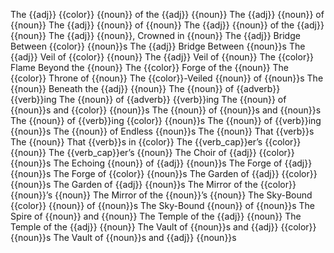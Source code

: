 The {{adj}} {{color}} {{noun}} of the {{adj}} {{noun}}
The {{adj}} {{noun}} of {{noun}}
The {{adj}} {{noun}} of {{noun}}
The {{adj}} {{noun}} of the {{adj}} {{noun}}
The {{adj}} {{noun}}, Crowned in {{noun}}
The {{adj}} Bridge Between {{color}} {{noun}}s
The {{adj}} Bridge Between {{noun}}s
The {{adj}} Veil of {{color}} {{noun}}
The {{adj}} Veil of {{noun}}
The {{color}} Flame Beyond the {{noun}}
The {{color}} Forge of the {{noun}}
The {{color}} Throne of {{noun}}
The {{color}}-Veiled {{noun}} of {{noun}}s
The {{noun}} Beneath the {{adj}} {{noun}}
The {{noun}} of {{adverb}} {{verb}}ing
The {{noun}} of {{adverb}} {{verb}}ing
The {{noun}} of {{noun}}s and {{color}} {{noun}}s
The {{noun}} of {{noun}}s and {{noun}}s
The {{noun}} of {{verb}}ing {{color}} {{noun}}s
The {{noun}} of {{verb}}ing {{noun}}s
The {{noun}} of Endless {{noun}}s
The {{noun}} That {{verb}}s
The {{noun}} That {{verb}}s in {{color}}
The {{verb_cap}}er’s {{color}} {{noun}}
The {{verb_cap}}er’s {{noun}}
The Choir of {{adj}} {{color}} {{noun}}s
The Echoing {{noun}} of {{adj}} {{noun}}s
The Forge of {{adj}} {{noun}}s
The Forge of {{color}} {{noun}}s
The Garden of {{adj}} {{color}} {{noun}}s
The Garden of {{adj}} {{noun}}s
The Mirror of the {{color}} {{noun}}’s {{noun}}
The Mirror of the {{noun}}’s {{noun}}
The Sky-Bound {{color}} {{noun}} of {{noun}}s
The Sky-Bound {{noun}} of {{noun}}s
The Spire of {{noun}} and {{noun}}
The Temple of the {{adj}} {{noun}}
The Temple of the {{adj}} {{noun}}
The Vault of {{noun}}s and {{adj}} {{color}} {{noun}}s
The Vault of {{noun}}s and {{adj}} {{noun}}s